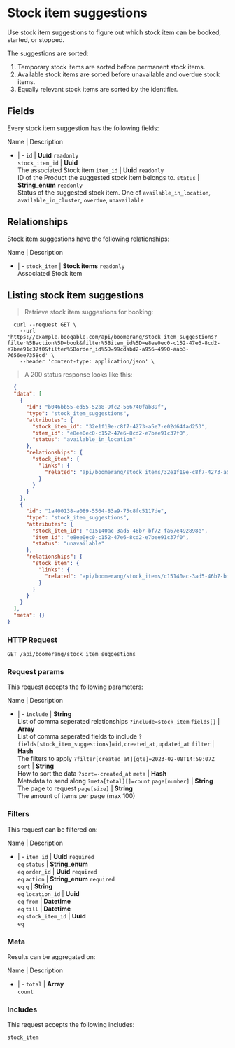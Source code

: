 # Stock item suggestions

Use stock item suggestions to figure out which stock item can be booked,
started, or stopped.

The suggestions are sorted:
  1. Temporary stock items are sorted before permanent stock items.
  2. Available stock items are sorted before unavailable and overdue stock items.
  3. Equally relevant stock items are sorted by the identifier.

## Fields
Every stock item suggestion has the following fields:

Name | Description
- | -
`id` | **Uuid** `readonly`<br>
`stock_item_id` | **Uuid** <br>The associated Stock item
`item_id` | **Uuid** `readonly`<br>ID of the Product the suggested stock item belongs to.
`status` | **String_enum** `readonly`<br>Status of the suggested stock item. One of `available_in_location`, `available_in_cluster`, `overdue`, `unavailable` 


## Relationships
Stock item suggestions have the following relationships:

Name | Description
- | -
`stock_item` | **Stock items** `readonly`<br>Associated Stock item


## Listing stock item suggestions



> Retrieve stock item suggestions for booking:

```shell
  curl --request GET \
    --url 'https://example.booqable.com/api/boomerang/stock_item_suggestions?filter%5Baction%5D=book&filter%5Bitem_id%5D=e8ee0ec0-c152-47e6-8cd2-e7bee91c37f0&filter%5Border_id%5D=99cdabd2-a956-4990-aab3-7656ee7358cd' \
    --header 'content-type: application/json' \
```

> A 200 status response looks like this:

```json
  {
  "data": [
    {
      "id": "b046bb55-ed55-52b8-9fc2-566740fab89f",
      "type": "stock_item_suggestions",
      "attributes": {
        "stock_item_id": "32e1f19e-c8f7-4273-a5e7-e02d64fad253",
        "item_id": "e8ee0ec0-c152-47e6-8cd2-e7bee91c37f0",
        "status": "available_in_location"
      },
      "relationships": {
        "stock_item": {
          "links": {
            "related": "api/boomerang/stock_items/32e1f19e-c8f7-4273-a5e7-e02d64fad253"
          }
        }
      }
    },
    {
      "id": "1a400138-a089-5564-83a9-75c8fc5117de",
      "type": "stock_item_suggestions",
      "attributes": {
        "stock_item_id": "c15140ac-3ad5-46b7-bf72-fa67e492898e",
        "item_id": "e8ee0ec0-c152-47e6-8cd2-e7bee91c37f0",
        "status": "unavailable"
      },
      "relationships": {
        "stock_item": {
          "links": {
            "related": "api/boomerang/stock_items/c15140ac-3ad5-46b7-bf72-fa67e492898e"
          }
        }
      }
    }
  ],
  "meta": {}
}
```

### HTTP Request

`GET /api/boomerang/stock_item_suggestions`

### Request params

This request accepts the following parameters:

Name | Description
- | -
`include` | **String** <br>List of comma seperated relationships `?include=stock_item`
`fields[]` | **Array** <br>List of comma seperated fields to include `?fields[stock_item_suggestions]=id,created_at,updated_at`
`filter` | **Hash** <br>The filters to apply `?filter[created_at][gte]=2023-02-08T14:59:07Z`
`sort` | **String** <br>How to sort the data `?sort=-created_at`
`meta` | **Hash** <br>Metadata to send along `?meta[total][]=count`
`page[number]` | **String** <br>The page to request
`page[size]` | **String** <br>The amount of items per page (max 100)


### Filters

This request can be filtered on:

Name | Description
- | -
`item_id` | **Uuid** `required`<br>`eq`
`status` | **String_enum** <br>`eq`
`order_id` | **Uuid** `required`<br>`eq`
`action` | **String_enum** `required`<br>`eq`
`q` | **String** <br>`eq`
`location_id` | **Uuid** <br>`eq`
`from` | **Datetime** <br>`eq`
`till` | **Datetime** <br>`eq`
`stock_item_id` | **Uuid** <br>`eq`


### Meta

Results can be aggregated on:

Name | Description
- | -
`total` | **Array** <br>`count`


### Includes

This request accepts the following includes:

`stock_item`





